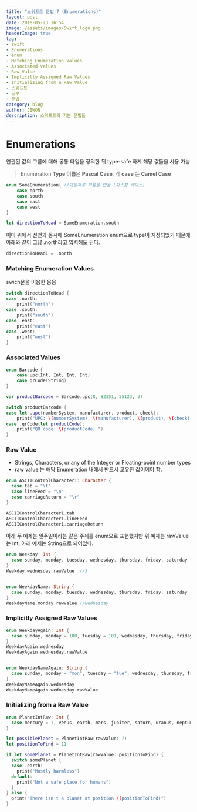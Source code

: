 ```yaml
---
title: "스위프트 문법 7 (Enumerations)"
layout: post
date: 2018-05-23 16:54
image: /assets/images/Swift_logo.png
headerImage: true
tag:
- swift
- Enumerations
- enum
- Matching Enumeration Values
- Associated Values
- Raw Value
- Implicitly Assigned Raw Values
- Initializing from a Raw Value
- 스위프트
- 공부
- 문법
category: blog
author: JIWON
description: 스위프트의 기본 문법들
---
```


# Enumerations
연관된 값의 그룹에 대해 공통 타입을 정의한 뒤 type-safe 하게 해당 값들을 사용 가능

> Enumeration **Type 이름**은 **Pascal Case**, 각 **case** 는 **Camel Case**

```swift
enum SomeEnumeration{ //대문자로 이름을 만듦 (파스칼 케이스)
    case north
    case south
    case east
    case west
}

let directionToHead = SomeEnumeration.south
```

이미 위에서 선언과 동시에 SomeEnumeration enum으로 type이 지정되었기 때문에 아래와 같이 그냥 .north라고 입력해도 된다. 

```swift
directionToHead1 = .north 
```

### Matching Enumeration Values
swich문을 이용한 응용

```swift
switch directionToHead {
case .north:
    print("north")
case .south:
    print("south")
case .east:
    print("east")
case .west:
    print("west")
}
```

### Associated Values

```swift
enum Barcode {
    case upc(Int, Int, Int, Int)
    case qrCode(String)
}

var productBarcode = Barcode.upc(8, 82351, 35123, 3)

switch productBarcode {
case let .upc(numberSystem, manufacturer, product, check):
    print("UPC: \(numberSystem), \(manufacturer), \(product), \(check).")
case .qrCode(let productCode):
    print("QR code: \(productCode).")
}
```

### Raw Value
- Strings, Characters, or any of the Integer or Floating-point number types
- raw value 는 해당 Enumeration 내에서 반드시 고유한 값이어야 함.

```swift
enum ASCIIControlCharacter1: Character {
  case tab = "\t"
  case lineFeed = "\n"
  case carriageReturn = "\r"
}

ASCIIControlCharacter1.tab
ASCIIControlCharacter1.lineFeed
ASCIIControlCharacter1.carriageReturn
```

아래 두 예제는 일주일이라는 같은 주제를 enum으로 표현했지만 위 예제는 rawValue는 Int, 아래 예제는 String으로 되어있다.

```swift
enum Weekday: Int {
  case sunday, monday, tuesday, wednesday, thursday, friday, saturday
}
Weekday.wednesday.rawValue  //3


enum WeekdayName: String {
  case sunday, monday, tuesday, wednesday, thursday, friday, saturday
}
WeekdayName.monday.rawValue //wednesday
```

### Implicitly Assigned Raw Values

```swift
enum WeekdayAgain: Int {
  case sunday, monday = 100, tuesday = 101, wednesday, thursday, friday, saturday
}
WeekdayAgain.wednesday
WeekdayAgain.wednesday.rawValue


enum WeekdayNameAgain: String {
  case sunday, monday = "mon", tuesday = "tue", wednesday, thursday, friday, saturday
}
WeekdayNameAgain.wednesday
WeekdayNameAgain.wednesday.rawValue
```

### Initializing from a Raw Value

```swift
enum PlanetIntRaw: Int {
  case mercury = 1, venus, earth, mars, jupiter, saturn, uranus, neptune
}

let possiblePlanet = PlanetIntRaw(rawValue: 7)
let positionToFind = 11

if let somePlanet = PlanetIntRaw(rawValue: positionToFind) {
  switch somePlanet {
  case .earth:
    print("Mostly harmless")
  default:
    print("Not a safe place for humans")
  }
} else {
  print("There isn't a planet at position \(positionToFind)")
}
```